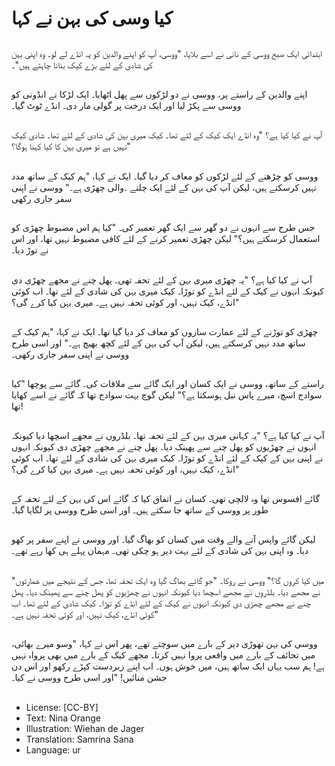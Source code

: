 # کیا وسی کی بہن نے کہا

##
ابتدائی ایک صبح ووسی کے نانی نے اسے بلایا، "ووسی، آپ کو اپنے والدین کو یہ انڈے لے لو۔ وہ اپنی بہن کی شادی کے لئے بڑے کیک بنانا چاہتے ہیں"۔

##
اپنے والدین کے راستے پر، ووسی نے دو لڑکوں سے پھل اٹھایا۔ ایک لڑکا نے انڈونی کو ووسی سے پکڑ لیا اور ایک درخت پر گولی مار دی۔ انڈے ٹوٹ گیا۔

##
آپ نے کیا کیا ہے؟ "وہ انڈے ایک کیک کے لئے تھا۔ کیک میری بہن کی شادی کے لئے تھا۔ شادی کیک نہیں ہے تو میری بہن کا کیا کہنا ہوگا؟"

##
ووسی کو چڑھنے کے لئے لڑکوں کو معاف کر دیا گیا۔ ایک نے کہا، "ہم کیک کے ساتھ مدد نہیں کرسکتے ہیں، لیکن آپ کی بہن کے لئے ایک چلنے ۔والی چھڑی ہے۔" ووسی نے اپنی سفر جاری رکھی

##
جس طرح سے انہوں نے دو گھر سے ایک گھر تعمیر کی۔ "کیا ہم اس مضبوط چھڑی کو استعمال کرسکتے ہیں؟" لیکن چھڑی تعمیر کرنے کے لئے کافی مضبوط نہیں تھا، اور اس نے توڑ دیا۔

##
آپ نے کیا کیا ہے؟ "یہ چھڑی میری بہن کے لئے تحفہ تھی۔ پھل چنے نے مجھے چھڑی دی کیونکہ انہوں نے کیک کے لئے انڈے کو توڑا۔ کیک میری بہن کی شادی کے لئے تھا۔ اب کوئی انڈے، کیک نہیں، اور کوئی تحفہ نہیں ہے۔ میری بہن کیا کرے گی؟"

##
چھڑی کو توڑنے کے لئے عمارت سازوں کو معاف کر دیا گیا تھا۔ ایک نے کہا، "ہم کیک کے ساتھ مدد نہیں کرسکتے ہیں، لیکن آپ کی بہن کے لئے کچھ بھیچ ہے۔" اور اسی طرح ووسی نے اپنی سفر جاری رکھی۔

##
راستے کے ساتھ، ووسی نے ایک کسان اور ایک گائے سے ملاقات کی۔ گائے سے پوچھا "کیا سوادج اسچ، میرے پاس نبل ہوسکتا ہے؟" لیکن گوچ بہت سوادج تھا کہ گائے نے اسے کھایا تھا!

##
آپ نے کیا کیا ہے؟ "یہ کہانی میری بہن کے لئے تحفہ تھا۔ بلڈروں نے مجھے اسچھا دیا کیونکہ انہوں نے چھڑیوں کو پھل چنے سے پھینک دیا۔ پھل چنے نے مجھے چھڑی دی کیونکہ انہوں نے اپنی بہن کے کیک کے لئے انڈے کو توڑا۔ کیک میری بہن کی شادی کے لئے تھا۔ اب کوئی انڈے، کیک نہیں، اور کوئی تحفہ نہیں ہے۔ میری بہن کیا کرے گی؟"

##
گائے افسوس تھا وہ لالچی تھی۔ کسان نے اتفاق کیا کہ گائے اس کی بہن کے لئے تحفہ کے طور پر ووسی کے ساتھ جا سکتے ہیں۔ اور اسی طرح ووسی پر لگایا گیا۔

##
لیکن گائے واپس آنے والے وقت میں کسان کو بھاگ گیا۔ اور ووسی نے اپنے سفر پر کھو دیا۔ وہ اپنی بہن کی شادی کے لئے بہت دیر ہو چکی تھی۔ مہمان پہلے ہی کھا رہے تھے۔

##
"میں کیا کروں گا؟" ووسی نے روکا۔ "جو گائے بھاگ گیا وہ ایک تحفہ تھا، جس کے نتیجے میں عمارتوں نے مجھے دیا۔ بلڈروں نے مجھے اسچھا دیا کیونکہ انہوں نے چھڑیوں کو پھل چنے سے پھینک دیا۔ پھل چنے نے مجھے چھڑی دی کیونکہ انہوں نے کیک کے لئے انڈے کو توڑا۔ کیک شادی کے لئے تھا۔ اب کوئی انڈے، کیک نہیں، اور کوئی تحفہ نہیں ہے۔"

##
ووسی کی بہن تھوڑی دیر کے بارے میں سوچتے تھے، پھر اس نے کہا، "وسو میرے بھائی، میں تحائف کے بارے میں واقعی پروا نہیں کرتا۔ مجھے کیک کے بارے میں بھی پرواہ نہیں ہے! ہم سب یہاں ایک ساتھ ہیں، میں خوش ہوں۔ اب اپنے زبردست کپڑے رکھو اور اس دن جشن منائیں! "اور اسی طرح ووسی نے کیا۔

##
* License: [CC-BY]
* Text: Nina Orange
* Illustration: Wiehan de Jager
* Translation: Samrina Sana
* Language: ur
